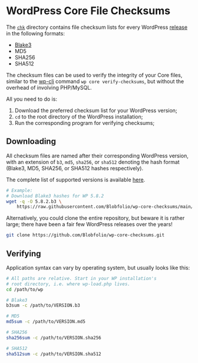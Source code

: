 # WordPress Core File Checksums

The [`chk`](https://github.com/Blobfolio/wp-core-checksums/tree/master/chk) directory contains file checksum lists for every WordPress [release](https://wordpress.org/download/releases/) in the following formats:

* [Blake3](https://github.com/BLAKE3-team/BLAKE3)
* MD5
* SHA256
* SHA512

The checksum files can be used to verify the integrity of your Core files, similar to the [wp-cli](https://wp-cli.org/) command `wp core verify-checksums`, but without the overhead of involving PHP/MySQL.

All you need to do is:

1. Download the preferred checksum list for your WordPress version;
2. `cd` to the root directory of the WordPress installation;
3. Run the corresponding program for verifying checksums;

## Downloading

All checksum files are named after their corresponding WordPress version, with an extension of `b3`, `md5`, `sha256`, or `sha512` denoting the hash format (Blake3, MD5, SHA256, or SHA512 hashes respectively).

The complete list of supported versions is available [here](https://raw.githubusercontent.com/Blobfolio/wp-core-checksums/main/versions.txt).

```bash
# Example:
# Download Blake3 hashes for WP 5.8.2
wget -q -O 5.8.2.b3 \
    https://raw.githubusercontent.com/Blobfolio/wp-core-checksums/main/chk/5/5.8.2.b3
```

Alternatively, you could clone the entire repository, but beware it is rather large; there have been a fair few WordPress releases over the years!

```bash
git clone https://github.com/Blobfolio/wp-core-checksums.git
```

## Verifying

Application syntax can vary by operating system, but usually looks like this:

```bash
# All paths are relative. Start in your WP installation's
# root directory, i.e. where wp-load.php lives.
cd /path/to/wp

# Blake3
b3sum -c /path/to/VERSION.b3

# MD5
md5sum -c /path/to/VERSION.md5

# SHA256
sha256sum -c /path/to/VERSION.sha256

# SHA512
sha512sum -c /path/to/VERSION.sha512
```
